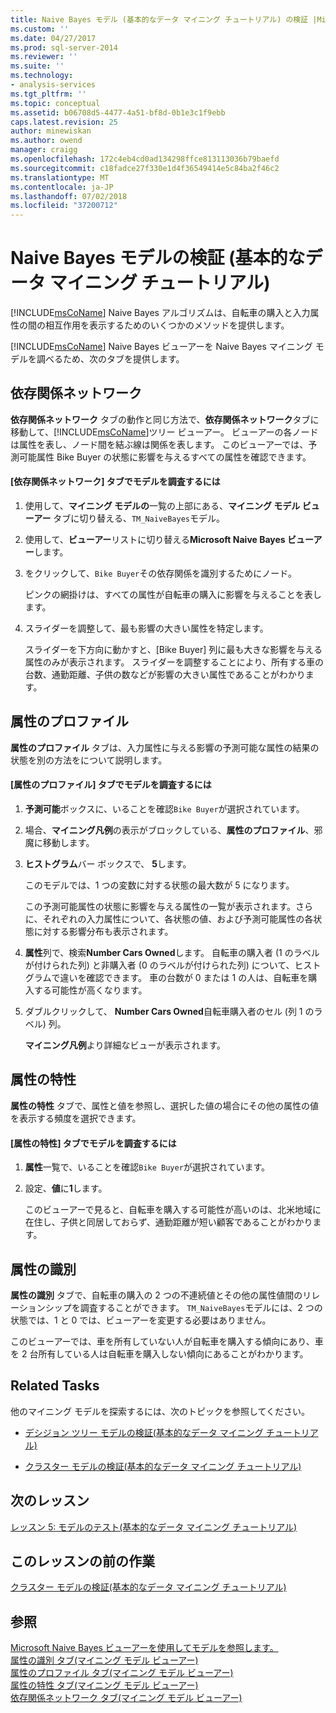 ```yaml
---
title: Naive Bayes モデル (基本的なデータ マイニング チュートリアル) の検証 |Microsoft Docs
ms.custom: ''
ms.date: 04/27/2017
ms.prod: sql-server-2014
ms.reviewer: ''
ms.suite: ''
ms.technology:
- analysis-services
ms.tgt_pltfrm: ''
ms.topic: conceptual
ms.assetid: b06708d5-4477-4a51-bf8d-0b1e3c1f9ebb
caps.latest.revision: 25
author: minewiskan
ms.author: owend
manager: craigg
ms.openlocfilehash: 172c4eb4cd0ad134298ffce813113036b79baefd
ms.sourcegitcommit: c18fadce27f330e1d4f36549414e5c84ba2f46c2
ms.translationtype: MT
ms.contentlocale: ja-JP
ms.lasthandoff: 07/02/2018
ms.locfileid: "37200712"
---
```

# <a name="exploring-the-naive-bayes-model-basic-data-mining-tutorial"></a>Naive Bayes モデルの検証 (基本的なデータ マイニング チュートリアル)
  [!INCLUDE[msCoName](../includes/msconame-md.md)] Naive Bayes アルゴリズムは、自転車の購入と入力属性の間の相互作用を表示するためのいくつかのメソッドを提供します。  
  
 [!INCLUDE[msCoName](../includes/msconame-md.md)] Naive Bayes ビューアーを Naive Bayes マイニング モデルを調べるため、次のタブを提供します。  
  
 
  
##  <a name="DependencyNetwork"></a> 依存関係ネットワーク  
 **依存関係ネットワーク** タブの動作と同じ方法で、**依存関係ネットワーク**タブに移動して、[!INCLUDE[msCoName](../includes/msconame-md.md)]ツリー ビューアー。 ビューアーの各ノードは属性を表し、ノード間を結ぶ線は関係を表します。 このビューアーでは、予測可能属性 Bike Buyer の状態に影響を与えるすべての属性を確認できます。  
  
#### <a name="to-explore-the-model-in-the-dependency-network-tab"></a>[依存関係ネットワーク] タブでモデルを調査するには  
  
1.  使用して、**マイニング モデルの**一覧の上部にある、**マイニング モデル ビューアー**  タブに切り替える、`TM_NaiveBayes`モデル。  
  
2.  使用して、**ビューアー**リストに切り替える**Microsoft Naive Bayes ビューアー**します。  
  
3.  をクリックして、`Bike Buyer`その依存関係を識別するためにノード。  
  
     ピンクの網掛けは、すべての属性が自転車の購入に影響を与えることを表します。  
  
4.  スライダーを調整して、最も影響の大きい属性を特定します。  
  
     スライダーを下方向に動かすと、[Bike Buyer] 列に最も大きな影響を与える属性のみが表示されます。 スライダーを調整することにより、所有する車の台数、通勤距離、子供の数などが影響の大きい属性であることがわかります。  
 
  
##  <a name="AttributeProfiles"></a> 属性のプロファイル  
 **属性のプロファイル** タブは、入力属性に与える影響の予測可能な属性の結果の状態を別の方法をについて説明します。  
  
#### <a name="to-explore-the-model-in-the-attribute-profiles-tab"></a>[属性のプロファイル] タブでモデルを調査するには  
  
1.  **予測可能**ボックスに、いることを確認`Bike Buyer`が選択されています。  
  
2.  場合、**マイニング凡例**の表示がブロックしている、**属性のプロファイル**、邪魔に移動します。  
  
3.  **ヒストグラム**バー ボックスで、 **5**します。  
  
     このモデルでは、1 つの変数に対する状態の最大数が 5 になります。  
  
     この予測可能属性の状態に影響を与える属性の一覧が表示されます。さらに、それぞれの入力属性について、各状態の値、および予測可能属性の各状態に対する影響分布も表示されます。  
  
4.  **属性**列で、検索**Number Cars Owned**します。  自転車の購入者 (1 のラベルが付けられた列) と非購入者 (0 のラベルが付けられた列) について、ヒストグラムで違いを確認できます。 車の台数が 0 または 1 の人は、自転車を購入する可能性が高くなります。  
  
5.  ダブルクリックして、 **Number Cars Owned**自転車購入者のセル (列 1 のラベル) 列。  
  
     **マイニング凡例**より詳細なビューが表示されます。  
  
  
##  <a name="AttributeCharacteristics"></a> 属性の特性  
 **属性の特性** タブで、属性と値を参照し、選択した値の場合にその他の属性の値を表示する頻度を選択できます。  
  
#### <a name="to-explore-the-model-in-the-attribute-characteristics-tab"></a>[属性の特性] タブでモデルを調査するには  
  
1.  **属性**一覧で、いることを確認`Bike Buyer`が選択されています。  
  
2.  設定、**値**に**1**します。  
  
     このビューアーで見ると、自転車を購入する可能性が高いのは、北米地域に在住し、子供と同居しておらず、通勤距離が短い顧客であることがわかります。  
  
  
##  <a name="AttributeDiscrimination"></a> 属性の識別  
 **属性の識別** タブで、自転車の購入の 2 つの不連続値とその他の属性値間のリレーションシップを調査することができます。 `TM_NaiveBayes`モデルには、2 つの状態では、1 と 0 では、ビューアーを変更する必要はありません。  
  
 このビューアーでは、車を所有していない人が自転車を購入する傾向にあり、車を 2 台所有している人は自転車を購入しない傾向にあることがわかります。  
  
## <a name="related-tasks"></a>Related Tasks  
 他のマイニング モデルを探索するには、次のトピックを参照してください。  
  
-   [デシジョン ツリー モデルの検証&#40;基本的なデータ マイニング チュートリアル&#41;](../../2014/tutorials/exploring-the-decision-tree-model-basic-data-mining-tutorial.md)  
  
-   [クラスター モデルの検証&#40;基本的なデータ マイニング チュートリアル&#41;](../../2014/tutorials/exploring-the-clustering-model-basic-data-mining-tutorial.md)  
  
## <a name="next-lesson"></a>次のレッスン  
 [レッスン 5: モデルのテスト&#40;基本的なデータ マイニング チュートリアル&#41;](../../2014/tutorials/lesson-5-testing-models-basic-data-mining-tutorial.md)  
  
## <a name="previous-task-in-lesson"></a>このレッスンの前の作業  
 [クラスター モデルの検証&#40;基本的なデータ マイニング チュートリアル&#41;](../../2014/tutorials/exploring-the-clustering-model-basic-data-mining-tutorial.md)  
  
## <a name="see-also"></a>参照  
 [Microsoft Naive Bayes ビューアーを使用してモデルを参照します。](../../2014/analysis-services/data-mining/browse-a-model-using-the-microsoft-naive-bayes-viewer.md)   
 [属性の識別 タブ&#40;マイニング モデル ビューアー&#41;](../../2014/analysis-services/attribute-discrimination-tab-mining-model-viewer.md)   
 [属性のプロファイル タブ&#40;マイニング モデル ビューアー&#41;](../../2014/analysis-services/attribute-profiles-tab-mining-model-viewer.md)   
 [属性の特性 タブ&#40;マイニング モデル ビューアー&#41;](../../2014/analysis-services/attribute-characteristics-tab-mining-model-viewer.md)   
 [依存関係ネットワーク タブ&#40;マイニング モデル ビューアー&#41;](../../2014/analysis-services/dependency-network-tab-mining-model-viewer.md)  
  
  
